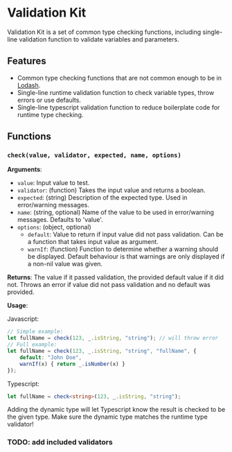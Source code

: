 Validation Kit
===

Validation Kit is a set of common type checking functions, including single-line validation function to validate
variables and parameters. 

## Features

- Common type checking functions that are not common enough to be in [Lodash](https://lodash.com/).
- Single-line runtime validation function to check variable types, throw errors or use defaults.
- Single-line typescript validation function to reduce boilerplate code for runtime type checking.

## Functions

### `check(value, validator, expected, name, options)`

**Arguments**:
- `value`: Input value to test.
- `validator`: (function) Takes the input value and returns a boolean.
- `expected`: (string) Description of the expected type. Used in error/warning messages.
- `name`: (string, optional) Name of the value to be used in error/warning messages. Defaults to 'value'.
- `options`: (object, optional)
    - `default`: Value to return if input value did not pass validation. Can be a function that takes input value as argument.
    - `warnIf`: (function) Function to determine whether a warning should be displayed. Default behaviour is that warnings
                are only displayed if a non-nil value was given.

**Returns**:
The value if it passed validation, the provided default value if it did not. Throws an error if value did not pass
validation and no default was provided.
                
**Usage**:

Javascript:

```javascript
// Simple example:
let fullName = check(123, _.isString, "string"); // will throw error
// Full example:
let fullName = check(123, _.isString, "string", "fullName", {
    default: "John Doe", 
    warnIf(x) { return _.isNumber(x) }
});
```

Typescript:

```typescript
let fullName = check<string>(123, _.isString, "string");
```

Adding the dynamic type will let Typescript know the result is checked to be the given type. Make sure the dynamic type
matches the runtime type validator!

### TODO: add included validators 

